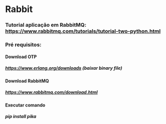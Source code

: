 # Rabbit

### Tutorial aplicação em RabbitMQ: https://www.rabbitmq.com/tutorials/tutorial-two-python.html

### Pré requisitos:
#### Download OTP 
##### https://www.erlang.org/downloads (baixar binary file)
#### Download RabbitMQ 
##### https://www.rabbitmq.com/download.html
#### Executar comando
##### pip install pika

